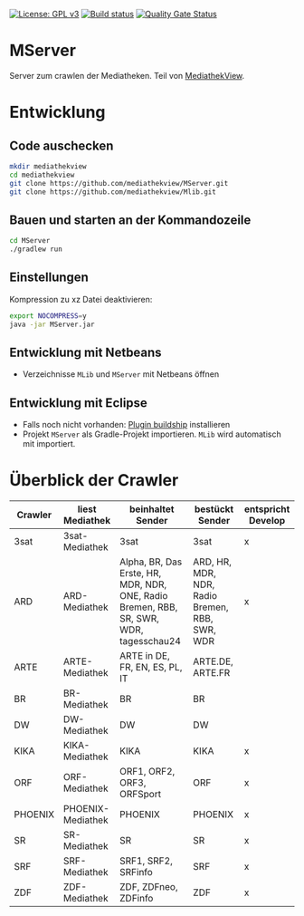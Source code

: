 [![License: GPL v3](https://img.shields.io/badge/License-GPL%20v3-blue.svg)](http://www.gnu.org/licenses/gpl-3.0)
[![Build status](https://github.com/mediathekview/MServer/workflows/Build%20and%20test/badge.svg?branch=master)](https://github.com/mediathekview/MServer/actions?query=workflow%3A%22Build+and+test%22+branch%3Amaster)
[![Quality Gate Status](https://sonarcloud.io/api/project_badges/measure?project=mediathekview_MServer&metric=alert_status)](https://sonarcloud.io/dashboard?id=mediathekview_MServer)

# MServer
Server zum crawlen der Mediatheken. Teil von [MediathekView](https://github.com/mediathekview).

# Entwicklung

## Code auschecken
```bash
mkdir mediathekview
cd mediathekview
git clone https://github.com/mediathekview/MServer.git
git clone https://github.com/mediathekview/Mlib.git
```

## Bauen und starten an der Kommandozeile
```bash
cd MServer
./gradlew run
```

## Einstellungen

Kompression zu xz Datei deaktivieren:
```bash
export NOCOMPRESS=y
java -jar MServer.jar
```

## Entwicklung mit Netbeans
* Verzeichnisse `MLib` und `MServer` mit Netbeans öffnen

## Entwicklung mit Eclipse
* Falls noch nicht vorhanden: [Plugin buildship](https://projects.eclipse.org/projects/tools.buildship) installieren
* Projekt `MServer` als Gradle-Projekt importieren. `MLib` wird automatisch mit importiert.


# Überblick der Crawler

| Crawler | liest Mediathek | beinhaltet Sender | bestückt Sender | entspricht Develop |
|---------|-----------|--------|---------|--|
| 3sat|3sat-Mediathek|3sat |3sat|x|
| ARD|ARD-Mediathek|Alpha, BR, Das Erste, HR, MDR, NDR, ONE, Radio Bremen, RBB, SR, SWR, WDR, tagesschau24|ARD, HR, MDR, NDR, Radio Bremen, RBB, SWR, WDR| x|
| ARTE|ARTE-Mediathek|ARTE in DE, FR, EN, ES, PL, IT|ARTE.DE, ARTE.FR||
| BR|BR-Mediathek|BR|BR||
| DW|DW-Mediathek|DW|DW||
| KIKA|KIKA-Mediathek|KIKA|KIKA|x|
| ORF|ORF-Mediathek|ORF1, ORF2, ORF3, ORFSport|ORF|x|
| PHOENIX|PHOENIX-Mediathek|PHOENIX|PHOENIX|x|
| SR|SR-Mediathek|SR|SR|x|
| SRF|SRF-Mediathek|SRF1, SRF2, SRFinfo|SRF|x|
| ZDF|ZDF-Mediathek|ZDF, ZDFneo, ZDFinfo|ZDF|x|